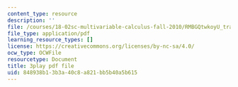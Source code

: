 ```yaml
---
content_type: resource
description: ''
file: /courses/18-02sc-multivariable-calculus-fall-2010/RMBGQtwkoyU_transcript.pdf
file_type: application/pdf
learning_resource_types: []
license: https://creativecommons.org/licenses/by-nc-sa/4.0/
ocw_type: OCWFile
resourcetype: Document
title: 3play pdf file
uid: 848938b1-3b3a-40c8-a821-bb5b40a5b615
---
```

